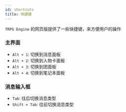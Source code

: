 ```yaml
---
id: shortcuts
title: 快捷键
---
```


`TRPG Engine` 的网页版提供了一些快捷键，来方便用户的操作

### 主界面

- `Alt + 1`: 切换到消息面板
- `Alt + 2`: 切换到人物卡面板
- `Alt + 3`: 切换到团面板
- `Alt + 4`: 切换到笔记本面板

### 消息输入框

- `Tab`: 往后切换消息类型
- `Shift + Tab`: 往前切换消息类型
